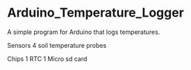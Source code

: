# Arduino_Temperature_Logger
A simple program for Arduino that logs temperatures.

Sensors 
4 soil temperature probes

Chips
1 RTC
1 Micro sd card